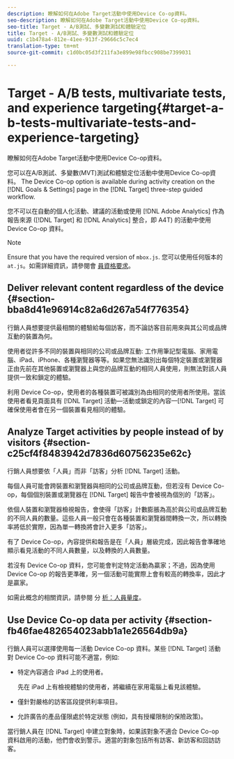 ```yaml
---
description: 瞭解如何在Adobe Target活動中使用Device Co-op資料。
seo-description: 瞭解如何在Adobe Target活動中使用Device Co-op資料。
seo-title: Target - A/B測試、多變數測試和體驗定位
title: Target - A/B測試、多變數測試和體驗定位
uuid: c1b478a4-812e-41ee-913f-29666c5c7ec4
translation-type: tm+mt
source-git-commit: c1d0bc05d3f211fa3e899e98fbcc908be7399031

---
```



# Target - A/B tests, multivariate tests, and experience targeting{#target-a-b-tests-multivariate-tests-and-experience-targeting}

瞭解如何在Adobe Target活動中使用Device Co-op資料。

您可以在A/B測試、多變數(MVT)測試和體驗定位活動中使用Device Co-op資料。 The Device Co-op option is available during activity creation on the [!DNL Goals & Settings] page in the [!DNL Target] three-step guided workflow.

您不可以在自動的個人化活動、建議的活動或使用 [!DNL Adobe Analytics] 作為報告來源 ([!DNL Target] 和 [!DNL Analytics] 整合，即 A4T) 的活動中使用 Device Co-op 資料。

>[!NOTE]
>
>Ensure that you have the required version of `mbox.js`. 您可以使用任何版本的 `at.js`。如需詳細資訊，請參閱會 [員資格要求](../about/requirements.md#concept-31d3d165d22546afbedf023d32ad3a43)。

## Deliver relevant content regardless of the device {#section-bba8d41e96914c82a6d267a54f776354}

行銷人員想要提供最相關的體驗給每個訪客，而不論訪客目前用來與其公司或品牌互動的裝置為何。

使用者從許多不同的裝置與相同的公司或品牌互動: 工作用筆記型電腦、家用電腦、iPad、iPhone、各種瀏覽器等等。如果您無法識別出每個特定裝置或瀏覽器正由先前在其他裝置或瀏覽器上與您的品牌互動的相同人員使用，則無法對該人員提供一致和鎖定的體驗。

利用 Device Co-op，使用者的各種裝置可被識別為由相同的使用者所使用。當該使用者看見頁面具有 [!DNL Target] 活動—活動或鎖定的內容—[!DNL Target] 可確保使用者會在另一個裝置看見相同的體驗。

## Analyze Target activities by people instead of by visitors {#section-c25cf4f8483942d7836d60756235e62c}

行銷人員想要依「人員」而非「訪客」分析 [!DNL Target] 活動。

每個人員可能會跨裝置和瀏覽器與相同的公司或品牌互動，但若沒有 Device Co-op，每個個別裝置或瀏覽器在 [!DNL Target] 報告中會被視為個別的「訪客」。

依個人裝置和瀏覽器檢視報告，會使得「訪客」計數膨脹為高於與公司或品牌互動的不同人員的數量。這些人員一般只會在各種裝置和瀏覽器間轉換一次，所以轉換率將低於實際，因為單一轉換將會計入更多「訪客」。

有了 Device Co-op，內容提供和報告是在「人員」層級完成，因此報告會準確地顯示看見活動的不同人員數量，以及轉換的人員數量。

若沒有 Device Co-op 資料，您可能會判定特定活動為贏家；不過，因為使用 Device Co-op 的報告更準確，另一個活動可能實際上會有較高的轉換率，因此才是贏家。

如需此概念的相關資訊，請參閱 分 [析：人員量度](../other-solutions/people.md#concept-8c57cd3904974e078d7fbf84ac9c2d63)。

## Use Device Co-op data per activity {#section-fb46fae482654023abb1a1e26564db9a}

行銷人員可以選擇使用每一活動 Device Co-op 資料。某些 [!DNL Target] 活動對 Device Co-op 資料可能不適當，例如:

* 特定內容適合 iPad 上的使用者。

   先在 iPad 上有檢視體驗的使用者，將繼續在家用電腦上看見該體驗。

* 僅針對嚴格的訪客區段提供利率項目。
* 允許廣告的產品僅限處於特定狀態 (例如，具有授權限制的保險政策)。

當行銷人員在 [!DNL Target] 中建立對象時，如果該對象不適合 Device Co-op 資料啟用的活動，他們會收到警示。適當的對象包括所有訪客、新訪客和回訪訪客。
